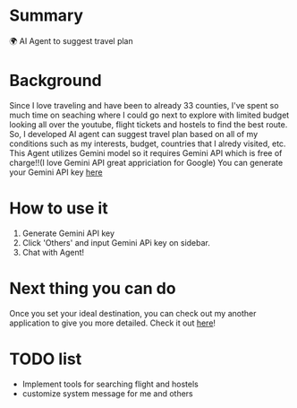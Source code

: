 # Summary
🌍 AI Agent to suggest travel plan

# Background
Since I love traveling and have been to already 33 counties, I've spent so much time on seaching where I could go next to explore with limited budget looking all over the youtube, flight tickets and hostels to find the best route.
So, I developed AI agent can suggest travel plan based on all of my conditions such as my interests, budget,  countries that I alredy visited, etc.
This Agent utilizes Gemini model so it requires Gemini API which is free of charge!!(I love Gemini API great appriciation for Google)
You can generate your Gemini API key [here](https://aistudio.google.com/app/apikey)


# How to use it
1. Generate Gemini API key
2. Click 'Others' and input Gemini APi key on sidebar.
3. Chat with Agent!

# Next thing you can do
Once you set your ideal destination, you can check out my another application to give you more detailed.
Check it out [here](https://lets-make-travel-itinerary-together.streamlit.app/)!

# TODO list
- Implement tools for searching flight and hostels
- customize system message for me and others

